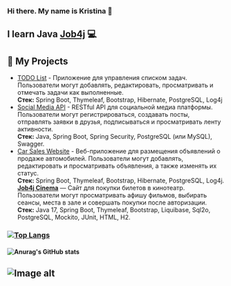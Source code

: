 ### Hi there. My name is Kristina 👋
## I learn Java [Job4j](https://job4j.ru/) :computer:
## 📌 My Projects
- [TODO List](https://github.com/Kemochka/job4j_todo) - Приложение для управления списком задач. Пользователи могут добавлять, редактировать, просматривать и отмечать задачи как выполненные.  
  **Стек:** Spring Boot, Thymeleaf, Bootstrap, Hibernate, PostgreSQL, Log4j
- [Social Media API](https://github.com/Kemochka/job4j_social_media_api) - RESTful API для социальной медиа платформы. Пользователи могут регистрироваться, создавать посты, отправлять заявки в друзья, подписываться и просматривать ленту активности.  
  **Стек:** Java, Spring Boot, Spring Security, PostgreSQL (или MySQL), Swagger.  
- [Car Sales Website](https://github.com/Kemochka/job4j_cars) - Веб-приложение для размещения объявлений о продаже автомобилей. Пользователи могут добавлять, редактировать и просматривать объявления, а также изменять их статус.  
  **Стек:** Spring Boot, Thymeleaf, Bootstrap, Hibernate, PostgreSQL, Log4j.
  [**Job4j Cinema**](https://github.com/Kemochka/job4j_cinema) — Сайт для покупки билетов в кинотеатр. Пользователи могут просматривать афишу фильмов, выбирать сеансы, места в зале и совершать покупки после авторизации.  
  **Стек:** Java 17, Spring Boot, Thymeleaf, Bootstrap, Liquibase, Sql2o, PostgreSQL, Mockito, JUnit, HTML, H2.
### [![Top Langs](https://github-readme-stats.vercel.app/api/top-langs/?username=Kemochka&layout=compact)](https://github.com/ShamRail/github-readme-stats)
#### ![Anurag's GitHub stats](https://github-readme-stats.vercel.app/api?username=Kemochka&show_icons=true&theme=THEME_NAME)
## ![Image alt](https://img.shields.io/badge/Java-%3E%3D8-orange?logo=Java)

<!--
**Kemochka/Kemochka** is a ✨ _special_ ✨ repository because its `README.md` (this file) appears on your GitHub profile.

Here are some ideas to get you started:

- 🔭 I’m currently working on ...
- 🌱 I’m currently learning ...
- 👯 I’m looking to collaborate on ...
- 🤔 I’m looking for help with ...
- 💬 Ask me about ...
- 📫 How to reach me: ...
- 😄 Pronouns: ...
- ⚡ Fun fact: ...
-->
